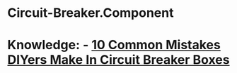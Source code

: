 # Circuit-Breaker.Component
# Knowledge: - [10 Common Mistakes DIYers Make In Circuit Breaker Boxes](https://youtu.be/NF4zxBAuRoI)
